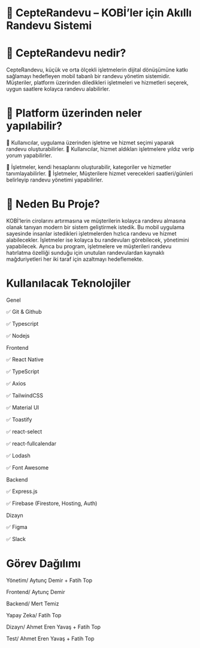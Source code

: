 


# 📱 CepteRandevu – KOBİ’ler için Akıllı Randevu Sistemi




# 💼 CepteRandevu nedir?

CepteRandevu, küçük ve orta ölçekli işletmelerin dijital dönüşümüne katkı sağlamayı hedefleyen mobil tabanlı bir randevu yönetim sistemidir.
Müşteriler, platform üzerinden diledikleri işletmeleri ve hizmetleri seçerek, uygun saatlere kolayca randevu alabilirler.




# 📱 Platform üzerinden neler yapılabilir?

📌 Kullanıcılar, uygulama üzerinden işletme ve hizmet seçimi yaparak randevu oluşturabilirler.
🌟 Kullanıcılar, hizmet aldıkları işletmelere yıldız verip yorum yapabilirler.


🧩 İşletmeler, kendi hesaplarını oluşturabilir, kategoriler ve hizmetler tanımlayabilirler.
📆 İşletmeler, Müşterilere hizmet verecekleri saatleri/günleri belirleyip randevu yönetimi yapabilirler.




# 🎯 Neden Bu Proje?
KOBİ’lerin cirolarını artırmasına ve müşterilerin kolayca randevu almasına olanak tanıyan modern bir sistem geliştirmek istedik. Bu mobil uygulama sayesinde
insanlar istedikleri işletmelerden hızlıca randevu ve hizmet alabilecekler. 
İşletmeler ise kolayca bu randevuları görebilecek, yönetimini yapabilecek. Ayrıca bu program, işletmelere ve müşterileri randevu hatırlatma özelliği sunduğu için unutulan randevulardan kaynaklı mağduriyetleri her iki taraf için azaltmayı
hedeflemekte.



# Kullanılacak Teknolojiler


Genel

✅ Git & Github

✅ Typescript

✅ Nodejs

Frontend

✅ React Native

✅ TypeScript

✅ Axios

✅ TailwindCSS

✅ Material UI

✅ Toastify

✅ react-select

✅ react-fullcalendar

✅ Lodash

✅ Font Awesome


Backend

✅ Express.js

✅ Firebase (Firestore, Hosting, Auth)


Dizayn

✅ Figma

✅ Slack


# Görev Dağılımı

Yönetim/ Aytunç Demir + Fatih Top 

Frontend/ Aytunç Demir

Backend/ Mert Temiz

Yapay Zeka/ Fatih Top

Dizayn/ Ahmet Eren Yavaş + Fatih Top

Test/ Ahmet Eren Yavaş + Fatih Top



